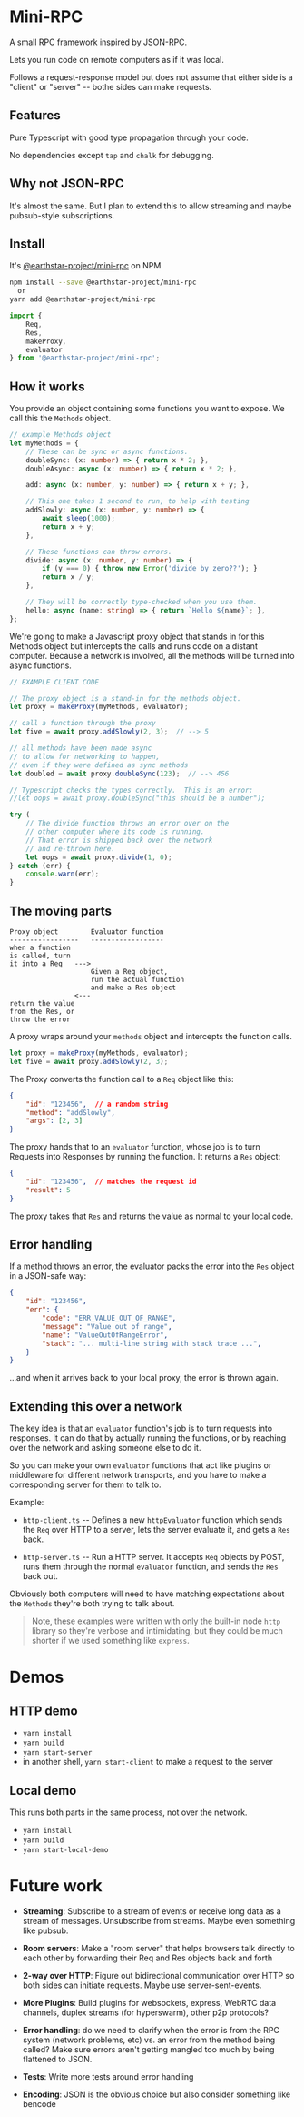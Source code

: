# Mini-RPC

A small RPC framework inspired by JSON-RPC.

Lets you run code on remote computers as if it was local.

Follows a request-response model but does not assume that either side is a "client" or "server" -- bothe sides can make requests.

## Features

Pure Typescript with good type propagation through your code.

No dependencies except `tap` and `chalk` for debugging.

## Why not JSON-RPC

It's almost the same.  But I plan to extend this to allow streaming and maybe pubsub-style subscriptions.

## Install

It's [@earthstar-project/mini-rpc](https://www.npmjs.com/package/@earthstar-project/mini-rpc) on NPM

```sh
npm install --save @earthstar-project/mini-rpc
  or
yarn add @earthstar-project/mini-rpc
```

```ts
import {
    Req,
    Res,
    makeProxy,
    evaluator
} from '@earthstar-project/mini-rpc';
```

## How it works

You provide an object containing some functions you want to expose.  We call this the `Methods` object.

```ts
// example Methods object
let myMethods = {
    // These can be sync or async functions.
    doubleSync: (x: number) => { return x * 2; },
    doubleAsync: async (x: number) => { return x * 2; },

    add: async (x: number, y: number) => { return x + y; },

    // This one takes 1 second to run, to help with testing
    addSlowly: async (x: number, y: number) => {
        await sleep(1000);
        return x + y;
    },

    // These functions can throw errors.
    divide: async (x: number, y: number) => {
        if (y === 0) { throw new Error('divide by zero??'); }
        return x / y;
    },

    // They will be correctly type-checked when you use them.
    hello: async (name: string) => { return `Hello ${name}`; },
};
```

We're going to make a Javascript proxy object that stands in for this Methods object but intercepts the calls and runs code on a distant computer.  Because a network is involved, all the methods will be turned into async functions.

```ts
// EXAMPLE CLIENT CODE

// The proxy object is a stand-in for the methods object.
let proxy = makeProxy(myMethods, evaluator);

// call a function through the proxy
let five = await proxy.addSlowly(2, 3);  // --> 5

// all methods have been made async
// to allow for networking to happen,
// even if they were defined as sync methods
let doubled = await proxy.doubleSync(123);  // --> 456

// Typescript checks the types correctly.  This is an error:
//let oops = await proxy.doubleSync("this should be a number");

try (
    // The divide function throws an error over on the
    // other computer where its code is running.
    // That error is shipped back over the network
    // and re-thrown here.
    let oops = await proxy.divide(1, 0);
} catch (err) {
    console.warn(err);
}
```

## The moving parts

```
Proxy object        Evaluator function
-----------------   ------------------
when a function
is called, turn
it into a Req   --->
                    Given a Req object,
                    run the actual function
                    and make a Res object
                <---
return the value
from the Res, or
throw the error
```

A proxy wraps around your `methods` object and intercepts the function calls.

```ts
let proxy = makeProxy(myMethods, evaluator);
let five = await proxy.addSlowly(2, 3);
```

The Proxy converts the function call to a `Req` object like this:

```json
{
    "id": "123456",  // a random string
    "method": "addSlowly",
    "args": [2, 3]
}
```

The proxy hands that to an `evaluator` function, whose job is to turn Requests into Responses by running the function.  It returns a `Res` object:

```json
{
    "id": "123456",  // matches the request id
    "result": 5
}
```

The proxy takes that `Res` and returns the value as normal to your local code.

## Error handling

If a method throws an error, the evaluator packs the error into the `Res` object in a JSON-safe way:

```json
{
    "id": "123456",
    "err": {
        "code": "ERR_VALUE_OUT_OF_RANGE",
        "message": "Value out of range",
        "name": "ValueOutOfRangeError",
        "stack": "... multi-line string with stack trace ...",
    }
}
```

...and when it arrives back to your local proxy, the error is thrown again.

## Extending this over a network

The key idea is that an `evaluator` function's job is to turn requests into responses.  It can do that by actually running the functions, or by reaching over the network and asking someone else to do it.

So you can make your own `evaluator` functions that act like plugins or middleware for different network transports, and you have to make a corresponding server for them to talk to.

Example:

* `http-client.ts` -- Defines a new `httpEvaluator` function which sends the `Req` over HTTP to a server, lets the server evaluate it, and gets a `Res` back.

* `http-server.ts` -- Run a HTTP server.  It accepts `Req` objects by POST, runs them through the normal `evaluator` function, and sends the `Res` back out.

Obviously both computers will need to have matching expectations about the `Methods` they're both trying to talk about.

> Note, these examples were written with only the built-in node `http` library so they're verbose and intimidating, but they could be much shorter if we used something like `express`.

# Demos

## HTTP demo 

* `yarn install`
* `yarn build`
* `yarn start-server`
* in another shell, `yarn start-client` to make a request to the server

## Local demo

This runs both parts in the same process, not over the network.

* `yarn install`
* `yarn build`
* `yarn start-local-demo`

# Future work

* **Streaming**: Subscribe to a stream of events or receive long data as a stream of messages.  Unsubscribe from streams.  Maybe even something like pubsub.

* **Room servers**: Make a "room server" that helps browsers talk directly to each other by forwarding their Req and Res objects back and forth

* **2-way over HTTP**: Figure out bidirectional communication over HTTP so both sides can initiate requests.  Maybe use server-sent-events.

* **More Plugins**: Build plugins for websockets, express, WebRTC data channels, duplex streams (for hyperswarm), other p2p protocols?

* **Error handling**: do we need to clarify when the error is from the RPC system (network problems, etc) vs. an error from the method being called?  Make sure errors aren't getting mangled too much by being flattened to JSON.

* **Tests**: Write more tests around error handling

* **Encoding**: JSON is the obvious choice but also consider something like bencode
